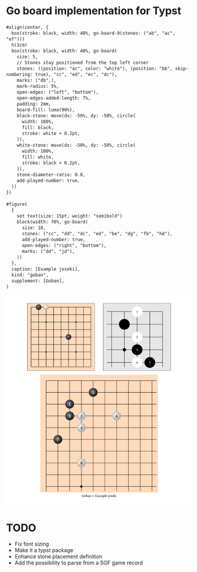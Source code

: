 # Go board implementation for Typst

```typst
#align(center, {
  box(stroke: black, width: 40%, go-board-9(stones: ("ab", "ac", "ef")))
  h(1cm)
  box(stroke: black, width: 40%, go-board(
    size: 5,
    // Stones stay positioned from the top left corner
    stones: ((position: "ac", color: "white"), (position: "bb", skip-numbering: true), "cc", "ed", "ec", "dc"),
    marks: ("db",),
    mark-radius: 5%,
    open-edges: ("left", "bottom"),
    open-edges-added-length: 7%,
    padding: 2mm,
    board-fill: luma(90%),
    black-stone: move(dx: -50%, dy: -50%, circle(
      width: 100%,
      fill: black,
      stroke: white + 0.2pt,
    )),
    white-stone: move(dx: -50%, dy: -50%, circle(
      width: 100%,
      fill: white,
      stroke: black + 0.2pt,
    )),
    stone-diameter-ratio: 0.8,
    add-played-number: true,
  ))
})

#figure(
  {
    set text(size: 15pt, weight: "semibold")
    block(width: 70%, go-board(
      size: 10,
      stones: ("cc", "dd", "dc", "ed", "be", "dg", "fb", "hd"),
      add-played-number: true,
      open-edges: ("right", "bottom"),
      marks: ("dd", "jd"),
    ))
  },
  caption: [Example joseki],
  kind: "goban",
  supplement: [Goban],
)
```

![Go board](assets/example.svg)

# TODO

- Fix font sizing
- Make it a typst package
- Enhance stone placement definition
- Add the possibility to parse from a SGF game record